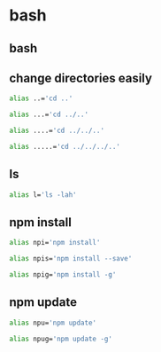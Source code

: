 # bash
## bash


## change directories easily
```bash
alias ..='cd ..'
```
```bash
alias ...='cd ../..'
```
```bash
alias ....='cd ../../..'
```
```bash
alias .....='cd ../../../..'
```

## ls
```bash
alias l='ls -lah'
```

## npm install
```bash
alias npi='npm install'
```
```bash
alias npis='npm install --save'
```
```bash
alias npig='npm install -g'
```

## npm update
```bash
alias npu='npm update'
```
```bash
alias npug='npm update -g'
```

